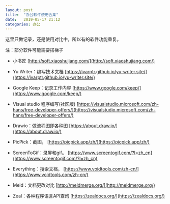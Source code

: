 ```yaml
---
layout: post
title:  "办公软件使用合集"
date:   2019-05-17 21:12
categories: 办公
---
```


这里只做记录，还是使用对比中，所以有的软件功能重复。

注：部分软件可能需要搭梯子

* 小书匠
 [http://soft.xiaoshujiang.com/](http://soft.xiaoshujiang.com/)

* Yu Writer：编写技术文档
 [https://ivarptr.github.io/yu-writer.site/](https://ivarptr.github.io/yu-writer.site/)

* Google Keep：记录工作内容
 [https://www.google.com/keep/](https://www.google.com/keep/)

* Visual studio 程序编写(社区版)
 [https://visualstudio.microsoft.com/zh-hans/free-developer-offers/](https://visualstudio.microsoft.com/zh-hans/free-developer-offers/)

* Drawio：做流程图即各种图
 [https://about.draw.io/](https://about.draw.io/)

* PicPick：截图，
 [https://picpick.app/zh/](https://picpick.app/zh/)

* ScreenToGif：录屏和gif。
 [https://www.screentogif.com/?l=zh_cn](https://www.screentogif.com/?l=zh_cn)

* Everything：搜索文档，
 [https://www.voidtools.com/zh-cn/](https://www.voidtools.com/zh-cn/)

* Meld：文档更改对比
 [http://meldmerge.org/](http://meldmerge.org/)

* Zeal：各种程序语言API查询
 [https://zealdocs.org/](https://zealdocs.org/)
